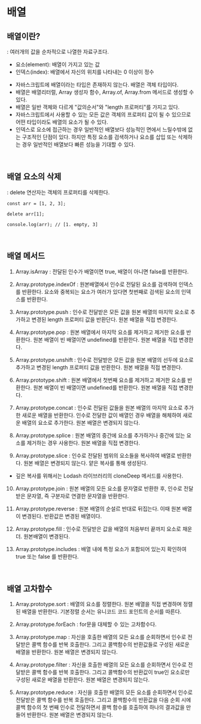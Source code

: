 # 배열

## 배열이란?

: 여러개의 값을 순차적으로 나열한 자료구조다.

- 요소(element): 배열이 가지고 있는 값
- 인덱스(index): 배열에서 자신의 위치를 나타내는 0 이상이 정수

* 자바스크립트에 배열이라는 타입은 존재하지 않는다. 배열은 객체 타입이다.
* 배열은 배열리터럴, Array 생성자 함수, Array.of, Array.from 메서드로 생성할 수 있다.
* 배열은 일반 객체와 다르게 "값의순서"와 "length 프로퍼티"를 가지고 있다.
* 자바스크립트에서 사용할 수 있는 모든 값은 객체의 프로퍼티 값이 될 수 있으므로 어떤 타입이라도 배열의 요소가 될 수 있다.
* 인덱스로 요소에 접근하는 경우 일반적인 배열보다 성능적인 면에서 느릴수밖에 없는 구조적인 단점이 있다. 하지만 특정 요소를 검색하거나 요소를 삽입 또는 삭제하는 경우 일반적인 배열보다 빠른 성능을 기대할 수 있다.

<br/>

## 배열 요소의 삭제

: delete 연산자는 객체의 프로퍼티를 삭제한다.

```
const arr = [1, 2, 3];

delete arr[1];

console.log(arr); // [1. empty, 3]
```

<br/>

## 배열 메서드

1. Array.isArray
   : 전달된 인수가 배열이면 true, 배열이 아니면 false를 반환한다.

2. Array.prototype.indexOf
   : 원본배열에서 인수로 전달된 요소를 검색하여 인덱스를 반환한다. 요소와 중복되는 요소가 여러가 있다면 첫번째로 검색된 요소의 인덱스를 반환한다.

3. Array.prototype.push
   : 인수로 전달받은 모든 값을 원본 배열의 마지막 요소로 추가하고 변경된 length 프로퍼티 값을 반환단다. 원본 배열을 직접 변경한다.

4. Array.prototype.pop
   : 원본 배열에서 마지막 요소를 제거하고 제거한 요소를 반환한다. 원본 배열이 빈 배열이면 undefined를 반환한다. 원본 배열을 직접 변경한다.

5. Array.prototype.unshift
   : 인수로 전달받은 모든 값을 원본 배열의 선두에 요소로 추가하고 변경된 length 프로퍼티 값을 반환한다. 원본 배열을 직접 변경한다.

6. Array.prototype.shift
   : 원본 배열에서 첫번째 요소를 제거하고 제거한 요소를 반환한다. 원본 배열이 빈 배열이면 undefined를 반환한다. 원본 배열을 직접 변경한다.

7. Array.prototype.concat
   : 인수로 전달된 값들을 원본 배열의 마지막 요소로 추가한 새로운 배열을 반환한다.
   인수로 전달한 값이 배열인 경우 배열을 해체하여 새로운 배열의 요소로 추가한다. 원본 배열은 변경되지 않는다.

8. Array.prototype.splice
   : 원본 배열의 중간에 요소를 추가하거나 중간에 있는 요소를 제거하는 경우 사용한다. 원본 배열을 직접 변경한다.

9. Array.prototype.slice
   : 인수로 전달된 범위의 요소들을 복사하여 배열로 반환한다. 원본 배열은 변경되지 않는다. 얕은 복사를 통해 생성된다.

- 깊은 복사를 위해서는 Lodash 라이브러리의 cloneDeep 메서드를 사용한다.

10. Array.prototype.join
    : 원본 배열의 모든 요소를 문자열로 반환한 후, 인수로 전달받은 문자열, 즉 구분자로 연결한 문자열을 반환한다.

11. Array.prototype.reverse
    : 원본 배열의 순설르 반대로 뒤집는다. 이때 원본 배열이 변경된다. 반환값은 변경된 배열이다.

12. Array.prototype.fill
    : 인수로 전달받은 값을 배열의 처음부터 끝까지 요소로 채운더. 원본배열이 변경된다.

13. Array.prototype.includes
    : 배열 내에 특정 요소가 포함되어 있는지 확인하여 true 또는 false 를 반환한다.

<br/>

## 배열 고차함수

1. Array.prototype.sort
   : 배열의 요소를 정렬한다. 원본 배열을 직접 변경하며 정렬된 배열을 반환한다.
   기본정렬 순서는 유니코드 코드 포인트의 순서를 따른다.

2. Array.prototype.forEach
   : for문을 대체할 수 있는 고차함수다.

3. Array.prototype.map
   : 자신을 호출한 배열의 모든 요소를 순회하면서 인수로 전달받은 콜백 함수를 반복 호출한다.
   그리고 콜백함수의 반환값들로 구성된 새로운 배열을 반환한다. 원본 배열은 변경되지 않는다.

4. Array.prototype.filter
   : 자신을 호출한 배열의 모든 요소를 순회하면서 인수로 전달받은 콜백 함수를 반복 호출한다.
   그리고 콜백함수의 반환값이 true인 요소로만 구성된 새로운 배열을 반환한다. 원본 배열은 변경되지 않는다.

5. Array.prototype.reduce
   : 자신을 호출한 배열의 모든 요소를 순회하면서 인수로 전달받은 콜백 함수를 반복 호출한다.
   그리고 콜백함수의 반환값을 다음 순회 시에 콜백 함수의 첫 번째 인수로 전달하면서 콜백 함수를 호출하여 하나의 결과값을 만들어 반환한다.
   원본 배열은 변경되지 않는다.
